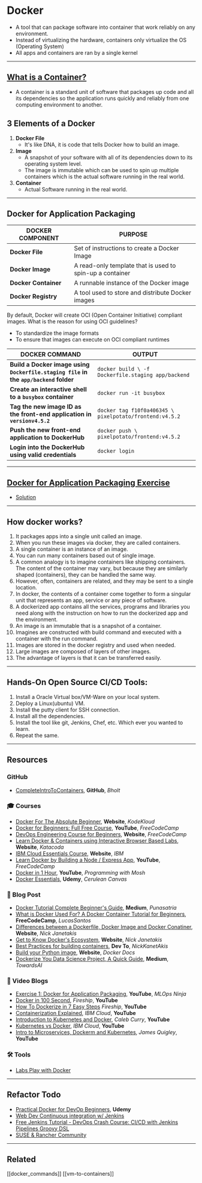 # Docker

- A tool that can package software into container that work reliably on any environment.
- Instead of virtualizing the hardware, containers only virtualize the OS (Operating System)
- All apps and containers are ran by a single kernel

---

## [What is a Container?](https://www.docker.com/resources/what-container)

- A container is a standard unit of software that packages up code and all its dependencies so the application runs quickly and reliably from one computing environment to another.

## 3 Elements of a Docker

1. **Docker File**
   - It's like DNA, it is code that tells Docker how to build an image.
2. **Image**
   - A snapshot of your software with all of its dependencies down to its operating system level.
   - The image is immutable which can be used to spin up multiple containers which is the actual software running in the real world.
3. **Container**
   - Actual Software running in the real world.

---

## Docker for Application Packaging

| DOCKER COMPONENT     | PURPOSE                                                  |
| -------------------- | -------------------------------------------------------- |
| **Docker File**      | Set of instructions to create a Docker Image             |
| **Docker Image**     | A read-only template that is used to spin-up a container |
| **Docker Container** | A runnable instance of the Docker image                  |
| **Docker Registry**  | A tool used to store and distribute Docker images        |

By default, Docker will create OCI (Open Container Initiative) compliant images. What is the reason for using OCI guidelines?

- To standardize the image formats
- To ensure that images can execute on OCI compliant runtimes

| DOCKER COMMAND                                                                       | OUTPUT                                                  |
| ------------------------------------------------------------------------------------ | ------------------------------------------------------- |
| **Build a Docker image using `Dockerfile.staging file` in the `app/backend` folder** | `docker build \ -f Dockerfile.staging app/backend`      |
| **Create an interactive shell to a `busybox` container**                             | `docker run -it busybox`                                |
| **Tag the new image ID as the front-end application in `versionv4.5.2`**             | `docker tag f10f0a406345 \ pixelpotato/frontend:v4.5.2` |
| **Push the new front-end application to DockerHub**                                  | `docker push \ pixelpotato/frontend:v4.5.2`             |
| **Login into the DockerHub using valid credentials**                                 | `docker login`                                          |

---

## [Docker for Application Packaging Exercise](https://classroom.udacity.com/nanodegrees/nd064-1/parts/30cb07da-8fd4-4438-a209-b3457adb5d82/modules/7b21dfa4-aac8-4d24-82c5-65325e6dc691/lessons/d9fa86b3-301d-4966-86f8-a2f34a5a7ca3/concepts/78ec0fc2-99c0-4abf-9310-85a2bb5dd42d)

- [Solution](https://classroom.udacity.com/nanodegrees/nd064-1/parts/30cb07da-8fd4-4438-a209-b3457adb5d82/modules/7b21dfa4-aac8-4d24-82c5-65325e6dc691/lessons/d9fa86b3-301d-4966-86f8-a2f34a5a7ca3/concepts/ff34636a-df61-4ad4-9aa7-f9c73a25d485)

---

## How docker works?

1. It packages apps into a single unit called an image.
2. When you run these images via docker, they are called containers.
3. A single container is an instance of an image.
4. You can run many containers based out of single image.
5. A common analogy is to imagine containers like shipping containers. The content of the container may vary, but because they are similarly shaped (containers), they can be handled the same way.
6. However, often, containers are related, and they may be sent to a single location.
7. In docker, the contents of a container come together to form a singular unit that represents an app, service or any piece of software.
8. A dockerized app contains all the services, programs and libraries you need along with the instruction on how to run the dockerized app and the environment.
9. An image is an immutable that is a snapshot of a container.
10. Imagines are constructed with build command and executed with a container with the run command.
11. Images are stored in the docker registry and used when needed.
12. Large images are composed of layers of other images.
13. The advantage of layers is that it can be transferred easily.

---

## Hands-On Open Source CI/CD Tools:

1. Install a Oracle Virtual box/VM-Ware on your local system.
2. Deploy a Linux(ubuntu) VM.
3. Install the putty client for SSH connection.
4. Install all the dependencies.
5. Install the tool like git, Jenkins, Chef, etc. Which ever you wanted to learn.
6. Repeat the same.

---

## Resources

### GitHub

- [CompleteIntroToContainers](https://btholt.github.io/complete-intro-to-containers/), **GitHub**, _Bholt_

### 🎓 Courses

- [Docker For The Absolute Beginner](https://kodekloud.com/p/docker-for-the-absolute-beginner-hands-on), **Website**, _KodeKloud_
- [Docker for Beginners: Full Free Course](https://www.youtube.com/watch?v=zJ6WbK9zFpI), **YouTube**, _FreeCodeCamp_
- [DevOps Engineering Course for Beginners](https://www.youtube.com/watch?v=j5Zsa_eOXeY), **Website**, _FreeCodeCamp_
- [Learn Docker & Containers using Interactive Browser Based Labs](https://www.katacoda.com/courses/docker), **Website**, _Katacoda_
- [IBM Cloud Essentials Course](https://www.ibm.com/blogs/ibm-training/get-ready-for-ibm-cloud-certification-with-new-free-ibm-cloud-essentials-course/), **Website**, _IBM_
- [Learn Docker by Building a Node / Express App](https://www.freecodecamp.org/news/learn-docker-by-building-a-node-express-app/), **YouTube**, _FreeCodeCamp_
- [Docker in 1 Hour](https://www.youtube.com/watch?v=pTFZFxd4hOI), **YouTube**, _Programming with Mosh_
- [Docker Essentials](https://www.udemy.com/cart/subscribe/course/1948098/), **Udemy**, _Cerulean Canvas_

### 📝 Blog Post

- [Docker Tutorial Complete Beginner's Guide](https://purnasatria.medium.com/docker-tutorial-complete-beginners-guide-8b7dd2362c35?sk=c908d8e1b17838f6a6878a3147dc39fb), **Medium**, _Punasatria_
- [What is Docker Used For? A Docker Container Tutorial for Beginners](https://www.google.com/amp/s/www.freecodecamp.org/news/what-is-docker-used-for-a-docker-container-tutorial-for-beginners/amp/), **FreeCodeCamp**, _LucasSantos_
- [Differences between a Dockerfile, Docker Image and Docker Conatiner](https://nickjanetakis.com/blog/differences-between-a-dockerfile-docker-image-and-docker-container), **Website**, _Nick Janetakis_
- [Get to Know Docker's Ecosystem](https://nickjanetakis.com/blog/get-to-know-dockers-ecosystem), **Website**, _Nick Janetakis_
- [Best Practices for building containers](https://dev.to/ankit01oss/best-practices-for-building-containers-4mkp), **Dev To**, _NickKanetAkis_
- [Build your Python image](https://docs.docker.com/language/python/build-images/), **Website**, _Docker Docs_
- [Dockerize You Data Science Project, A Quick Guide](https://pub.towardsai.net/how-to-dockerize-your-data-science-project-a-quick-guide-b6fa2d6a8ba1), **Medium**, _TowardsAI_

### 🎥 Video Blogs

- [Exercise 1: Docker for Application Packaging](https://www.youtube.com/watch?v=zcENH_nvPCU&index=3), **YouTube**, _MLOps Ninja_
- [Docker in 100 Second](https://www.youtube.com/watch?v=Gjnup-PuquQ), _Fireship_, **YouTube**
- [How To Dockerize in 7 Easy Steps](https://www.youtube.com/watch?v=gAkwW2tuIqE) _Fireship_, **YouTube**
- [Containerization Explained](https://www.youtube.com/watch?v=0qotVMX-J5s), _IBM Cloud_, **YouTube**
- [Introduction to Kubernetes and Docker](https://www.youtube.com/watch?v=PfRWP60qxPM), _Caleb Curry_, **YouTube**
- [Kubernetes vs Docker](https://www.youtube.com/watch?v=2vMEQ5zs1ko&t=389s), _IBM Cloud_, **YouTube**
- [Intro to Microservices, Dockerm and Kubernetes](https://www.youtube.com/watch?v=1xo-0gCVhTU), _James Quigley_, **YouTube**

### 🛠️ Tools

- [Labs Play with Docker](https://labs.play-with-docker.com/)

---

## Refactor Todo

- [Practical Docker for DevOp Beginners](https://www.udemy.com/course/docker-for-beginners-tutorial-with-practical-example/?LSNPUBID=6atJFJ4NNe4), **Udemy**
- [Web Dev Continuous integration w/ Jenkins](https://www.udemy.com/course/continuous-integration-with-jenkins/?LSNPUBID=6atJFJ4NNe4)
- [Free Jenkins Tutorial - DevOps Crash Course: CI/CD with Jenkins Pipelines Groovy DSL](https://www.udemy.com/course/devops-crash-course-cicd-with-jenkins-pipelines-groovy-dsl/?LSNPUBID=6atJFJ4NNe4)
- [SUSE & Rancher Community](https://community.suse.com/share/F1pMnGSvpP0S8gMl?utm_source=manual)

---

## Related

[[docker_commands]]
[[vm-to-containers]]

